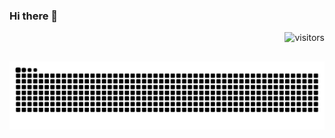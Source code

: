 ### Hi there 👋

<div align="right">
  
  ![visitors](https://visitor-badge.laobi.icu/badge?page_id=page.id)
</div>



##

<img align="center" alt="snake eating my contributions" src="https://raw.githubusercontent.com/vinimanzano/vinimanzano/output/github-contribution-grid-snake-dark.svg">

